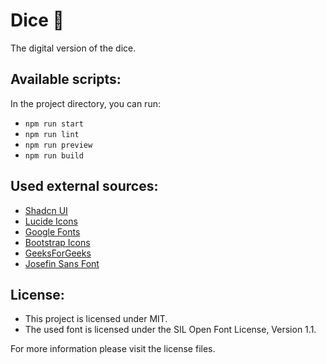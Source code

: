 # Dice :game_die:

The digital version of the dice.

## Available scripts:

In the project directory, you can run:

- `npm run start`
- `npm run lint`
- `npm run preview`
- `npm run build`

## Used external sources:

- [Shadcn UI](https://ui.shadcn.com/)
- [Lucide Icons](https://lucide.dev)
- [Google Fonts](https://fonts.google.com/specimen/Josefin+Sans)
- [Bootstrap Icons](https://icons.getbootstrap.com)
- [GeeksForGeeks](https://www.geeksforgeeks.org/dice-rolling-app-using-reactjs/)
- [Josefin Sans Font](https://github.com/googlefonts/josefinsans)

## License:

- This project is licensed under MIT.
- The used font is licensed under the SIL Open Font License, Version 1.1.

For more information please visit the license files.
